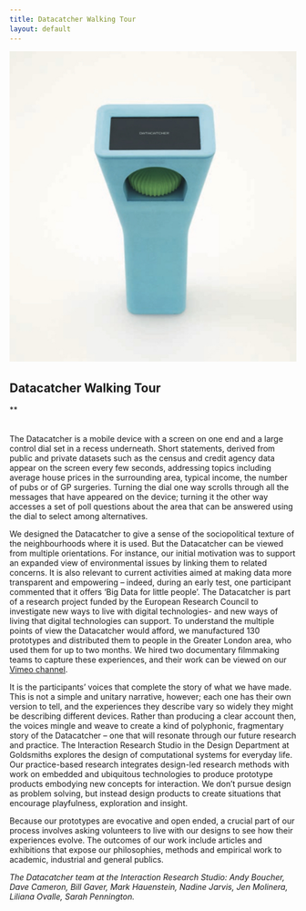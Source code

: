 ```yaml
---
title: Datacatcher Walking Tour
layout: default
---
```


![](images/12.jpg)

## Datacatcher Walking Tour
**
<br />
<br />
<br />
The Datacatcher is a mobile device with a screen on one end and a large control dial set in a recess underneath. Short statements, derived from public and private datasets such as the census and credit agency data appear on the screen every few seconds, addressing topics including average house prices in the surrounding area, typical income, the number of pubs or of GP surgeries. Turning the dial one way scrolls through all the messages that have appeared on the device; turning it the other way accesses a set of poll questions about the area that can be answered using the dial to select among alternatives.

We designed the Datacatcher to give a sense of the sociopolitical texture of the neighbourhoods where it is used. But the Datacatcher can be viewed from multiple orientations. For instance, our initial motivation was to support an expanded view of environmental issues by linking them to related concerns. It is also relevant to current activities aimed at making data more transparent and empowering – indeed, during an early test, one participant commented that it offers ‘Big Data for little people’. The Datacatcher is part of a research project funded by the European Research Council to investigate new ways to live with digital technologies- and new ways of living that digital technologies can support. To understand the multiple points of view the Datacatcher would afford, we manufactured 130 prototypes and distributed them to people in the Greater London area, who used them for up to two months. We hired two documentary filmmaking teams to capture these experiences, and their work can be viewed on our <a href="http://vimeo.com/channels/datacatcher">Vimeo channel</a>.

It is the participants’ voices that complete the story of what we have made. This is not a simple and unitary narrative, however; each one has their own version to tell, and the experiences they describe vary so widely they might be describing different devices. Rather than producing a clear account then, the voices mingle and weave to create a kind of polyphonic, fragmentary story of the Datacatcher – one that will resonate through our future research and practice. The Interaction Research Studio in the Design Department at Goldsmiths explores the design of computational systems for everyday life. Our practice-based research integrates design-led research methods with work on embedded and ubiquitous technologies to produce prototype products embodying new concepts for interaction. We don’t pursue design as problem solving, but instead design products to create situations that encourage playfulness, exploration and insight.

Because our prototypes are evocative and open ended, a crucial part of our process involves asking volunteers to live with our designs to see how their experiences evolve. The outcomes of our work include articles and exhibitions that expose our philosophies, methods and empirical work to academic, industrial and general publics.

*The Datacatcher team at the Interaction Research Studio: Andy Boucher, Dave Cameron, Bill Gaver, Mark Hauenstein, Nadine Jarvis, Jen Molinera, Liliana Ovalle, Sarah Pennington.*
